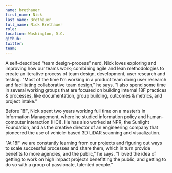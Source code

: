 ```yaml
---
name: brethauer
first_name: Nick
last_name: Brethauer
full_name: Nick Brethauer
role:
location: Washington, D.C.
github:
twitter:
team:
---
```


A self-described “team design-process” nerd, Nick loves exploring and improving how our teams work; combining agile and lean methodologies to create an iterative process of team design, development, user research and testing. "Most of the time I’m working in a product team doing user research and facilitating collaborative team design," he says. "I also spend some time in several working groups that are focused on building internal 18F practices & processes, like documentation, group building, outcomes & metrics, and project intake."

Before 18F, Nick spent two years working full time on a master’s in Information Management, where he studied information policy and human-computer interaction (HCI). He has also worked at NPR, the Sunlight Foundation, and as the creative director of an engineering company that pioneered the use of vehicle-based 3D LiDAR scanning and visualization.

"At 18F we are constantly learning from our projects and figuring out ways to scale successful processes and share them, which in turn provide benefits to more agencies, and the public," he says. "I loved the idea of getting to work on high impact projects benefitting the public, and getting to do so with a group of passionate, talented people."
